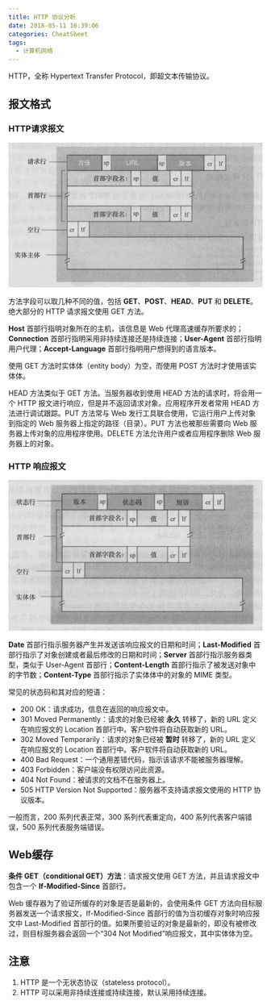 ```yaml
---
title: HTTP 协议分析
date: 2018-05-11 16:39:06
categories: CheatSheet
tags:
  - 计算机网络
---
```


HTTP，全称 Hypertext Transfer Protocol，即超文本传输协议。

## 报文格式

### HTTP请求报文

![http request](/images/http-request.PNG)

<!-- more -->

方法字段可以取几种不同的值，包括 **GET**、**POST**、**HEAD**、**PUT** 和 **DELETE**。绝大部分的 HTTP 请求报文使用 GET 方法。

**Host** 首部行指明对象所在的主机，该信息是 Web 代理高速缓存所要求的；**Connection** 首部行指明采用非持续连接还是持续连接；**User-Agent** 首部行指明用户代理；**Accept-Language** 首部行指明用户想得到的语言版本。

使用 GET 方法时实体体（entity body）为空，而使用 POST 方法时才使用该实体体。

HEAD 方法类似于 GET 方法。当服务器收到使用 HEAD 方法的请求时，将会用一个 HTTP 报文进行响应，但是并不返回请求对象。应用程序开发者常用 HEAD 方法进行调试跟踪。PUT 方法常与 Web 发行工具联合使用，它运行用户上传对象到指定的 Web 服务器上指定的路径（目录）。PUT 方法也被那些需要向 Web 服务器上传对象的应用程序使用。DELETE 方法允许用户或者应用程序删除 Web 服务器上的对象。

### HTTP 响应报文

![http response](/images/http-response.PNG)

**Date** 首部行指示服务器产生并发送该响应报文的日期和时间；**Last-Modified** 首部行指示了对象创建或者最后修改的日期和时间；**Server** 首部行指示服务器类型，类似于 User-Agent 首部行；**Content-Length** 首部行指示了被发送对象中的字节数；**Content-Type** 首部行指示了实体体中的对象的 MIME 类型。

常见的状态码和其对应的短语：

- 200 OK：请求成功，信息在返回的响应报文中。
- 301 Moved Permanently：请求的对象已经被 **永久** 转移了，新的 URL 定义在响应报文的 Location 首部行中。客户软件将自动获取新的 URL。
- 302 Moved Temporarily：请求的对象已经被 **暂时** 转移了，新的 URL 定义在响应报文的 Location 首部行中。客户软件将自动获取新的 URL。
- 400 Bad Request：一个通用差错代码，指示该请求不能被服务器理解。
- 403 Forbidden：客户端没有权限访问此资源。
- 404 Not Found：被请求的文档不在服务器上。
- 505 HTTP Version Not Supported：服务器不支持请求报文使用的 HTTP 协议版本。

一般而言，200 系列代表正常，300 系列代表重定向，400 系列代表客户端错误，500 系列代表服务端错误。

## Web缓存

**条件 GET（conditional GET）方法**：请求报文使用 GET 方法，并且请求报文中包含一个 **If-Modified-Since** 首部行。

Web 缓存器为了验证所缓存的对象是否是最新的，会使用条件 GET 方法向目标服务器发送一个请求报文，If-Modified-Since 首部行的值为当初缓存对象时响应报文中 Last-Modified 首部行的值。如果所要验证的对象是最新的，即没有被修改过，则目标服务器会返回一个“304 Not Modified”响应报文，其中实体体为空。

## 注意

1. HTTP 是一个无状态协议（stateless protocol）。
2. HTTP 可以采用非持续连接或持续连接，默认采用持续连接。
